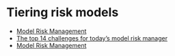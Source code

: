 # Tiering risk models

* [Model Risk Management](http://www.garp.org/newmedia/presentations/modelriskmanagementforbanksandnonbanks_082114.pdf)
* [The top 14 challenges for today’s model risk manager](https://www.sas.com/content/dam/SAS/documents/event-collateral/2019/ja/sas-forum-japan/b1-sas-john.pdf)
* [Model Risk Management](http://www.garp.org/newmedia/presentations/modelriskmanagementforbanksandnonbanks_082114.pdf)
